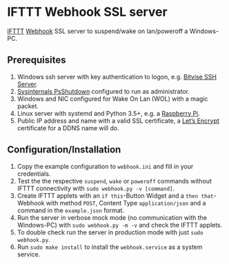 # IFTTT Webhook SSL server
[IFTTT](https://ifttt.com/) [Webhook](https://ifttt.com/maker_webhooks) SSL server to suspend/wake on lan/poweroff a Windows-PC.

## Prerequisites

1. Windows ssh server with key authentication to logon, e.g. [Bitvise SSH Server](https://www.bitvise.com/winsshd).
2. [Sysinternals PsShutdown](https://docs.microsoft.com/en-us/sysinternals/downloads/psshutdown) configured to run as administrator.
3. Windows and NIC configured for Wake On Lan (WOL) with a magic packet.
4. Linux server with systemd and Python 3.5+, e.g. a [Raspberry Pi](https://www.raspberrypi.org/learning/hardware-guide/components/raspberry-pi/).
5. Public IP address and name with a valid SSL certificate, a [Let’s Encrypt](https://letsencrypt.org/)  certificate for a DDNS name will do.


## Configuration/Installation

1. Copy the example configuration to `webhook.ini` and fill in your credentials.
2. Test the the respective `suspend`,  `wake` or `poweroff` commands without IFTTT connectivity with `sudo webhook.py -v [command]`.
3. Create IFTTT applets with an `if this`-Button Widget and a `then that`-Webhook with method `POST`, Content Type `application/json` and a command in the `example.json` format.
4. Run the server in verbose mock mode (no communication with the Windows-PC) with `sudo webhook.py -m -v` and check the IFTTT applets.
5. To double check run the server in production mode with just `sudo webhook.py`.
6. Run `sudo make install` to install the `webhook.service` as a system service.
